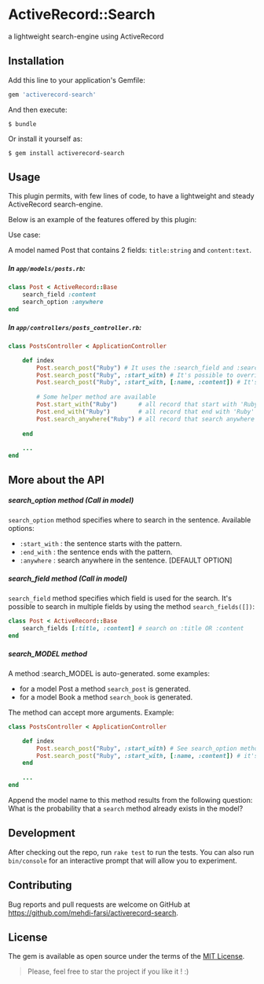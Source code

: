 # ActiveRecord::Search

a lightweight search-engine using ActiveRecord

## Installation

Add this line to your application's Gemfile:

```ruby
gem 'activerecord-search'
```

And then execute:

    $ bundle

Or install it yourself as:

    $ gem install activerecord-search

## Usage

This plugin permits, with few lines of code, to have a lightweight and steady ActiveRecord search-engine.

Below is an example of the features offered by this plugin:

Use case:

A model named Post that contains 2 fields: `title:string` and `content:text`.

##### In `app/models/posts.rb`:

```ruby
class Post < ActiveRecord::Base
    search_field :content
    search_option :anywhere
end
```
##### In `app/controllers/posts_controller.rb`:

```ruby
class PostsController < ApplicationController

    def index
        Post.search_post("Ruby") # It uses the :search_field and :search_option values
        Post.search_post("Ruby", :start_with) # It's possible to override the :search_option value
        Post.search_post("Ruby", :start_with, [:name, :content]) # It's possible to override the :search_option and :search_field values
        
        # Some helper method are available
        Post.start_with("Ruby")      # all record that start with 'Ruby'
        Post.end_with("Ruby")        # all record that end with 'Ruby'
        Post.search_anywhere("Ruby") # all record that search anywhere with 'Ruby'
       
    end
    
    ...
end
```

## More about the API

##### search_option method (Call in model)

`search_option` method specifies where to search in the sentence. Available options:

- `:start_with` : the sentence starts with the pattern.
- `:end_with`   : the sentence ends with the pattern.
- `:anywhere`   : search anywhere in the sentence. [DEFAULT OPTION]

##### search_field method (Call in model)

`search_field` method specifies which field is used for the search. It's possible to search in multiple fields by using the method `search_fields([])`: 

```ruby
class Post < ActiveRecord::Base
    search_fields [:title, :content] # search on :title OR :content 
end
```

##### search_MODEL method

A method :search_MODEL is auto-generated. some examples:
 
- for a model Post a method `search_post` is generated.
- for a model Book a method `search_book` is generated.

The method can accept more arguments. Example:

```ruby
class PostsController < ApplicationController

    def index
        Post.search_post("Ruby", :start_with) # See search_option method section for more information
        Post.search_post("Ruby", :start_with, [:name, :content]) # it's possible to override the search_field option
    end
    
    ...
end
```

Append the model name to this method results from the following question: What is the probability that a `search` method already exists in the model?

## Development

After checking out the repo, run `rake test` to run the tests. You can also run `bin/console` for an interactive prompt that will allow you to experiment.

## Contributing

Bug reports and pull requests are welcome on GitHub at https://github.com/mehdi-farsi/activerecord-search.


## License

The gem is available as open source under the terms of the [MIT License](http://opensource.org/licenses/MIT).

> Please, feel free to star the project if you like it ! :)
